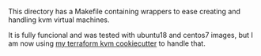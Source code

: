 This directory has a Makefile containing wrappers to ease creating and handling kvm virtual machines.

It is fully funcional and was tested with ubuntu18 and centos7 images, but I am now using [my terraform kvm cookiecutter](https://github.com/tiagoprn/terraform-kvm-cookiecutter) to handle that.



